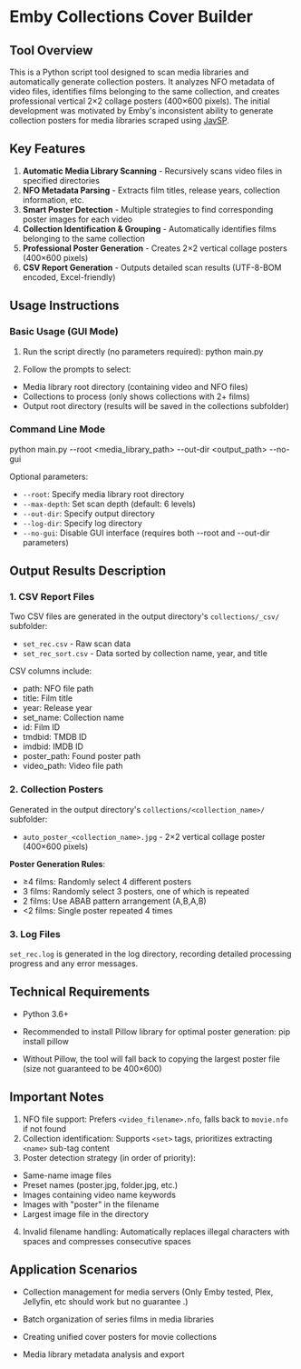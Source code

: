 # Emby Collections Cover Builder

## Tool Overview

This is a Python script tool designed to scan media libraries and automatically generate collection posters. It analyzes NFO metadata of video files, identifies films belonging to the same collection, and creates professional vertical 2×2 collage posters (400×600 pixels).
The initial development was motivated by Emby's inconsistent ability to generate collection posters for media libraries scraped using [JavSP](https://github.com/Yuukiy/JavSP/).

## Key Features

1. **Automatic Media Library Scanning** - Recursively scans video files in specified directories
2. **NFO Metadata Parsing** - Extracts film titles, release years, collection information, etc.
3. **Smart Poster Detection** - Multiple strategies to find corresponding poster images for each video
4. **Collection Identification & Grouping** - Automatically identifies films belonging to the same collection
5. **Professional Poster Generation** - Creates 2×2 vertical collage posters (400×600 pixels)
6. **CSV Report Generation** - Outputs detailed scan results (UTF-8-BOM encoded, Excel-friendly)

## Usage Instructions

### Basic Usage (GUI Mode)

1. Run the script directly (no parameters required):
python main.py


2. Follow the prompts to select:
- Media library root directory (containing video and NFO files)
- Collections to process (only shows collections with 2+ films)
- Output root directory (results will be saved in the collections subfolder)

### Command Line Mode
python main.py --root <media_library_path> --out-dir <output_path> --no-gui

Optional parameters:
- `--root`: Specify media library root directory
- `--max-depth`: Set scan depth (default: 6 levels)
- `--out-dir`: Specify output directory
- `--log-dir`: Specify log directory
- `--no-gui`: Disable GUI interface (requires both --root and --out-dir parameters)

## Output Results Description

### 1. CSV Report Files

Two CSV files are generated in the output directory's `collections/_csv/` subfolder:

- `set_rec.csv` - Raw scan data
- `set_rec_sort.csv` - Data sorted by collection name, year, and title

CSV columns include:
- path: NFO file path
- title: Film title
- year: Release year
- set_name: Collection name
- id: Film ID
- tmdbid: TMDB ID
- imdbid: IMDB ID
- poster_path: Found poster path
- video_path: Video file path

### 2. Collection Posters

Generated in the output directory's `collections/<collection_name>/` subfolder:

- `auto_poster_<collection_name>.jpg` - 2×2 vertical collage poster (400×600 pixels)

**Poster Generation Rules**:
- ≥4 films: Randomly select 4 different posters
- 3 films: Randomly select 3 posters, one of which is repeated
- 2 films: Use ABAB pattern arrangement (A,B,A,B)
- <2 films: Single poster repeated 4 times

### 3. Log Files

`set_rec.log` is generated in the log directory, recording detailed processing progress and any error messages.

## Technical Requirements

- Python 3.6+
- Recommended to install Pillow library for optimal poster generation:
pip install pillow

- Without Pillow, the tool will fall back to copying the largest poster file (size not guaranteed to be 400×600)

## Important Notes

1. NFO file support: Prefers `<video_filename>.nfo`, falls back to `movie.nfo` if not found
2. Collection identification: Supports `<set>` tags, prioritizes extracting `<name>` sub-tag content
3. Poster detection strategy (in order of priority):
 - Same-name image files
 - Preset names (poster.jpg, folder.jpg, etc.)
 - Images containing video name keywords
 - Images with "poster" in the filename
 - Largest image file in the directory
4. Invalid filename handling: Automatically replaces illegal characters with spaces and compresses consecutive spaces

## Application Scenarios

- Collection management for media servers (Only Emby tested, Plex, Jellyfin, etc should work but no guarantee .)
- Batch organization of series films in media libraries
- Creating unified cover posters for movie collections

- Media library metadata analysis and export


